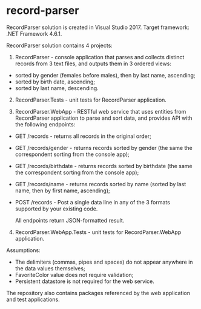 # record-parser

RecordParser solution is created in Visual Studio 2017. Target framework: .NET Framework 4.6.1.

RecordParser solution contains 4 projects:
1. RecordParser - console application that parses and collects distinct records from 3 text files, and outputs them in 3 ordered views:
- sorted by gender (females before males), then by last name, ascending;
- sorted by birth date, ascending;
- sorted by last name, descending.

2. RecordParser.Tests - unit tests for RecordParser application.

3. RecordParser.WebApp - RESTful web service that uses entities from RecordParser application to parse and sort data, and provides API with the following endpoints:
- GET /records - returns all records in the original order;
- GET /records/gender - returns records sorted by gender (the same the correspondent sorting from the console app);
- GET /records/birthdate - returns records sorted by birthdate (the same the correspondent sorting from the console app);
- GET /records/name - returns records sorted by name (sorted by last name, then by first name, ascending);
- POST /records - Post a single data line in any of the 3 formats supported by your existing code.

  All endpoints return JSON-formatted result.

4. RecordParser.WebApp.Tests - unit tests for RecordParser.WebApp application.

Assumptions:
- The delimiters (commas, pipes and spaces) do not appear anywhere in the data values themselves;
- FavoriteColor value does not require validation;
- Persistent datastore is not required for the web service.

The repository also contains packages referenced by the web application and test applications.
